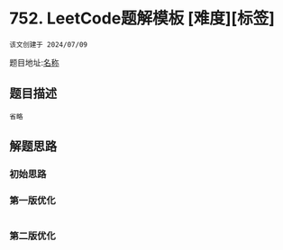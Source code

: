 
# 752. LeetCode题解模板 [难度][标签]
    该文创建于 2024/07/09
题目地址:[名称](Url)

## 题目描述
    省略

## 解题思路

### 初始思路

### 第一版优化
``` C# 执行失败原因
```

### 第二版优化
``` C# 执行用时:208ms 消耗内存:82.5M
```